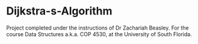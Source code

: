 # Dijkstra-s-Algorithm
Project completed under the instructions of Dr Zachariah Beasley. For the course Data Structures a.k.a. COP 4530, at the University of South Florida.
